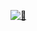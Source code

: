 [![🌟](https://github-readme-stats.vercel.app/api?username=liweinan)](https://github.com/anuraghazra/github-readme-stats)
